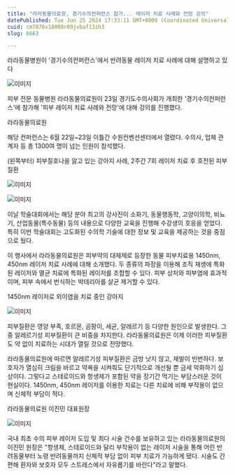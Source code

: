```yaml
---
title: "라라동물의료원, 경기수의컨퍼런스 참가... 레이저 치료 사례와 전망 강의"
datePublished: Tue Jun 25 2024 17:33:11 GMT+0000 (Coordinated Universal Time)
cuid: cm7076v18000r09jvbaf13ih3
slug: 6663

---
```



라라동물병원이 '경기수의컨퍼런스'에서 반려동물 레이저 치료 사례에 대해 설명하고 있다

![이미지](https://cdn.hashnode.com/res/hashnode/image/upload/v1739261153413/a0628f1c-3ac7-4f95-8964-3cb10dc108db.jpeg)

피부 전문 동물병원 라라동물의료원이 23일 경기도수의사회가 개최한 '경기수의컨퍼런스'에 참가해 '피부 레이저 치료 사례와 전망'에 대해 강의를 진행했다.

라라동물의료원

해당 컨퍼런스는 6월 22일~23일 이틀간 수원컨벤션센터에서 열렸다. 수의사, 업체 관계자 등 총 1300여 명이 넘는 인원이 참석했다.

(왼쪽부터) 피부질호나을 앓고 있는 강아지 사례, 2주간 7회 레이저 치료 후 호전된 피부질환

![이미지](https://cdn.hashnode.com/res/hashnode/image/upload/v1739261155656/4efdae2c-e9ea-4c7b-939c-8160a5d9642f.jpeg)

![이미지](https://cdn.hashnode.com/res/hashnode/image/upload/v1739261157813/73389530-e57d-4b22-ac33-bbbeaa0ae8ee.jpeg)

이날 학술대회에서는 해당 분야 최고의 강사진이 소화기, 동물행동학, 고양이의학, 비뇨기, 산업동물(특수동물) 등의 내용으로 다양한 교육을 진행해 수강생의 호응을 얻었다. 특히 이번 학술대회는 고도화된 수의학 기술에 대한 정보 및 교육을 제공하는 것을 중점으로 뒀다.

이 행사에서 라라동물의료원은 피부약의 대체제로 등장한 동물 피부치료용 1450nm, 450nm 레이저 치료 사례에 대해 소개했다. 두 종류의 파장을 이용해 조직 재생에 특화된 레이저와 멸균 치료에 특화된 레이저를 조합할 수 있다. 피부 상처와 피부염에 효과적이며, 피부 속에서 번식하는 박테리아를 살균 제거할 수 있다.

1450nm 레이저로 외이염을 치료 중인 강아지

![이미지](https://cdn.hashnode.com/res/hashnode/image/upload/v1739261159817/b9fc7135-ec6b-490b-97b7-f373759f86bb.jpeg)

피부질환은 영양 부족, 호르몬, 곰팡이, 세균, 알레르기 등 다양한 원인으로 발생한다. 그중 알레르기성 피부질환이 큰 비중을 차지한다. 라라동물의료원은 이제 이러한 피부질환도 약 없이 치료하는 시대가 열릴 것으로 전망했다.

라라동물의료원에 따르면 알레르기성 피부질환은 금방 낫지 않고, 재발이 빈번하다. 보호자가 열심히 크림을 바르고 약욕을 시켜줘도 단기적으로 개선될 뿐 금세 악화하기 십상이다. 그렇다고 스테로이드와 항생제가 포함된 약을 장기간 먹기는 부담스러운 것이 현실이다. 1450nm, 450nm 레이저를 이용한 치료는 다른 치료에 비해 부작용이 없으며 신체적 부담이 적다.

라라동물의료원 이진민 대표원장

![이미지](https://cdn.hashnode.com/res/hashnode/image/upload/v1739261161756/8f8b1131-22a3-45a6-93f6-7d3bb060dd5e.jpeg)

국내 최초 수의 피부 레이저 도입 및 최다 시술 건수를 보유하고 있는 라라동물의료원의 이진민 원장은 "항생제, 스테로이드와 달리 부작용이 없는 레이저 시술을 통해 어린 반려동물부터 노령 반려동물까지 신체적 부담 없이 피부 치료가 가능하게 됐다. 시술도 간편해 환자와 보호자 모두 스트레스에서 자유롭기를 바란다"라고 말했다.